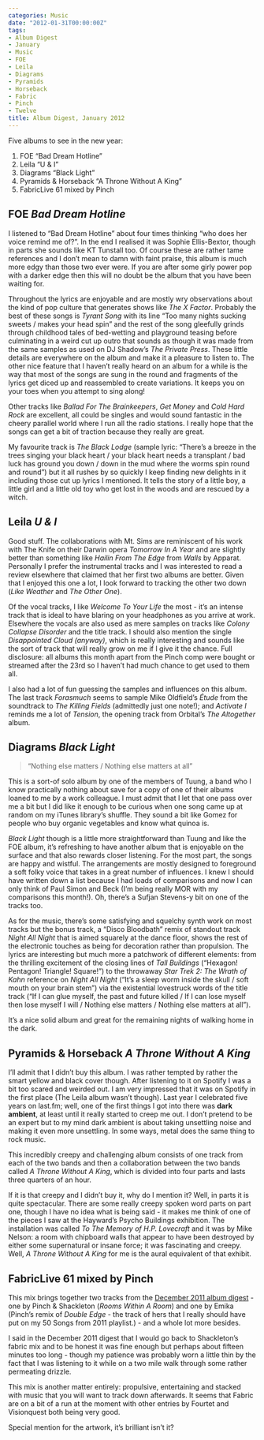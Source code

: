 ```yaml
---
categories: Music
date: "2012-01-31T00:00:00Z"
tags:
- Album Digest
- January
- Music
- FOE
- Leila
- Diagrams
- Pyramids
- Horseback
- Fabric
- Pinch
- Twelve
title: Album Digest, January 2012
---
```


Five albums to see in the new year:

1. FOE “Bad Dream Hotline”
2. Leila “U & I”
3. Diagrams “Black Light”
4. Pyramids & Horseback “A Throne Without A King”
5. FabricLive 61 mixed by Pinch

## FOE _Bad Dream Hotline_

 I listened to “Bad Dream Hotline” about four times thinking “who does her voice remind me of?”. In the end I realised it was Sophie Ellis-Bextor, though in parts she sounds like KT Tunstall too. Of course these are rather tame references and I don’t mean to damn with faint praise, this album is much more edgy than those two ever were. If you are after some girly power pop with a darker edge then this will no doubt be the album that you have been waiting for.

Throughout the lyrics are enjoyable and are mostly wry observations about the kind of pop culture that generates shows like _The X Factor_. Probably the best of these songs is _Tyrant Song_ with its line “Too many nights sucking sweets / makes your head spin” and the rest of the song gleefully grinds through childhood tales of bed-wetting and playground teasing before culminating in a weird cut up outro that sounds as though it was made from the same samples as used on DJ Shadow’s _The Private Press_. These little details are everywhere on the album and make it a pleasure to listen to. The other nice feature that I haven’t really heard on an album for a while is the way that most of the songs are sung in the round and fragments of the lyrics get diced up and reassembled to create variations. It keeps you on your toes when you attempt to sing along!

Other tracks like _Ballad For The Brainkeepers_, _Get Money_ and _Cold Hard Rock_ are excellent, all could be singles and would sound fantastic in the cheery parallel world where I run all the radio stations. I really hope that the songs can get a bit of traction because they really are great.

My favourite track is _The Black Lodge_ (sample lyric: “There’s a breeze in the trees singing your black heart / your black heart needs a transplant / bad luck has ground you down / down in the mud where the worms spin round and round”) but it all rushes by so quickly I keep finding new delights in it including those cut up lyrics I mentioned. It tells the story of a little boy, a little girl and a little old toy who get lost in the woods and are rescued by a witch.

## Leila _U & I_

 Good stuff. The collaborations with Mt. Sims are reminiscent of his work with The Knife on their Darwin opera _Tomorrow In A Year_ and are slightly better than something like _Hailin From The Edge_ from _Walls_ by Apparat. Personally I prefer the instrumental tracks and I was interested to read a review elsewhere that claimed that her first two albums are better. Given that I enjoyed this one a lot, I look forward to tracking the other two down (_Like Weather_ and _The Other One_).

Of the vocal tracks, I like _Welcome To Your Life_ the most - it’s an intense track that is ideal to have blaring on your headphones as you arrive at work. Elsewhere the vocals are also used as mere samples on tracks like _Colony Collapse Disorder_ and the title track. I should also mention the single _Disappointed Cloud (anyway)_, which is really interesting and sounds like the sort of track that will really grow on me if I give it the chance. Full disclosure: all albums this month apart from the Pinch comp were bought or streamed after the 23rd so I haven’t had much chance to get used to them all.

I also had a lot of fun guessing the samples and influences on this album. The last track _Forasmuch_ seems to sample Mike Oldfield’s _Étude_ from the soundtrack to _The Killing Fields_ (admittedly just one note!); and _Activate I_ reminds me a lot of _Tension_, the opening track from Orbital’s _The Altogether_ album.

## Diagrams _Black Light_

> “Nothing else matters / Nothing else matters at all”

 This is a sort-of solo album by one of the members of Tuung, a band who I know practically nothing about save for a copy of one of their albums loaned to me by a work colleague. I must admit that I let that one pass over me a bit but I did like it enough to be curious when one song came up at random on my iTunes library’s shuffle. They sound a bit like Gomez for people who buy organic vegetables and know what quinoa is.

_Black Light_ though is a little more straightforward than Tuung and like the FOE album, it’s refreshing to have another album that is enjoyable on the surface and that also rewards closer listening. For the most part, the songs are happy and wistful. The arrangements are mostly designed to foreground a soft folky voice that takes in a great number of influences. I knew I should have written down a list because I had loads of comparisons and now I can only think of Paul Simon and Beck (I’m being really MOR with my comparisons this month!). Oh, there’s a Sufjan Stevens-y bit on one of the tracks too.

As for the music, there’s some satisfying and squelchy synth work on most tracks but the bonus track, a “Disco Bloodbath” remix of standout track _Night All Night_ that is aimed squarely at the dance floor, shows the rest of the electronic touches as being for decoration rather than propulsion. The lyrics are interesting but much more a patchwork of different elements: from the thrilling excitement of the closing lines of _Tall Buildings_ (“Hexagon! Pentagon! Triangle! Square!”) to the throwaway _Star Trek 2: The Wrath of Kahn_ reference on _Night All Night_ (“It’s a sleep worm inside the skull / soft mouth on your brain stem”) via the existential lovestruck words of the title track (“If I can glue myself, the past and future killed / If I can lose myself then lose myself I will / Nothing else matters / Nothing else matters at all”).

It’s a nice solid album and great for the remaining nights of walking home in the dark.

## Pyramids & Horseback _A Throne Without A King_

 I’ll admit that I didn’t buy this album. I was rather tempted by rather the smart yellow and black cover though. After listening to it on Spotify I was a bit too scared and weirded out. I am very impressed that it was on Spotify in the first place (The Leila album wasn’t though). Last year I celebrated five years on last.fm; well, one of the first things I got into there was **dark ambient**, at least until it really started to creep me out. I don’t pretend to be an expert but to my mind dark ambient is about taking unsettling noise and making it even more unsettling. In some ways, metal does the same thing to rock music.

This incredibly creepy and challenging album consists of one track from each of the two bands and then a collaboration between the two bands called _A Throne Without A King_, which is divided into four parts and lasts three quarters of an hour.

If it is that creepy and I didn’t buy it, why do I mention it? Well, in parts it is quite spectacular. There are some really creepy spoken word parts on part one, though I have no idea what is being said - it makes me think of one of the pieces I saw at the Hayward’s Psycho Buildings exhibition. The installation was called _To The Memory of H.P. Lovecraft_ and it was by Mike Nelson: a room with chipboard walls that appear to have been destroyed by either some supernatural or insane force; it was fascinating and creepy. Well, _A Throne Without A King_ for me is the aural equivalent of that exhibit.


## FabricLive 61 mixed by Pinch

 This mix brings together two tracks from the [December 2011 album digest](album-digest-december-2011) - one by Pinch & Shackleton (_Rooms Within A Room_) and one by Emika (Pinch’s remix of _Double Edge_ - the track of hers that I really should have put on my 50 Songs from 2011 playlist.) - and a whole lot more besides.

I said in the December 2011 digest that I would go back to Shackleton’s fabric mix and to be honest it was fine enough but perhaps about fifteen minutes too long - though my patience was probably worn a little thin by the fact that I was listening to it while on a two mile walk through some rather permeating drizzle.

This mix is another matter entirely: propulsive, entertaining and stacked with music that you will want to track down afterwards. It seems that Fabric are on a bit of a run at the moment with other entries by Fourtet and Visionquest both being very good.

Special mention for the artwork, it’s brilliant isn’t it?